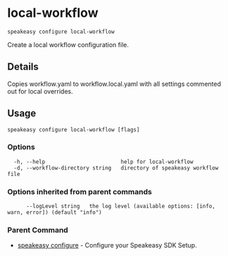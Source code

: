# local-workflow  
`speakeasy configure local-workflow`  


Create a local workflow configuration file.  

## Details

Copies workflow.yaml to workflow.local.yaml with all settings commented out for local overrides.

## Usage

```
speakeasy configure local-workflow [flags]
```

### Options

```
  -h, --help                        help for local-workflow
  -d, --workflow-directory string   directory of speakeasy workflow file
```

### Options inherited from parent commands

```
      --logLevel string   the log level (available options: [info, warn, error]) (default "info")
```

### Parent Command

* [speakeasy configure](/docs/speakeasy-reference/cli/configure)	 - Configure your Speakeasy SDK Setup.
